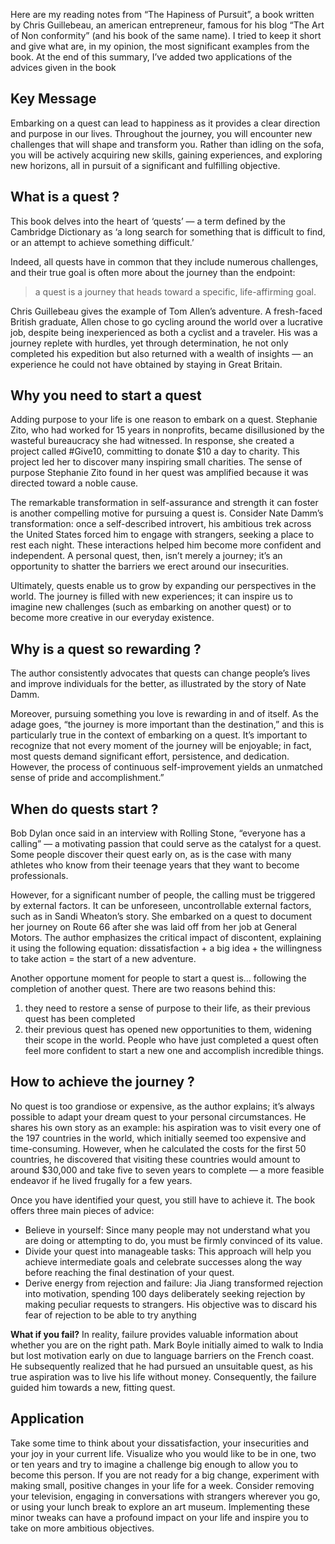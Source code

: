 
Here are my reading notes from “The Hapiness of Pursuit”, a book written by Chris Guillebeau, an american entrepreneur, famous for his blog “The Art of Non conformity” (and his book of the same name). I tried to keep it short and give what are, in my opinion, the most significant examples from the book. At the end of this summary, I’ve added two applications of the advices given in the book


## Key Message

Embarking on a quest can lead to happiness as it provides a clear direction and purpose in our lives. Throughout the journey, you will encounter new challenges that will shape and transform you. Rather than idling on the sofa, you will be actively acquiring new skills, gaining experiences, and exploring new horizons, all in pursuit of a significant and fulfilling objective.


## What is a quest ?

This book delves into the heart of ‘quests’ — a term defined by the Cambridge Dictionary as ‘a long search for something that is difficult to find, or an attempt to achieve something difficult.’

Indeed, all quests have in common that they include numerous challenges, and their true goal is often more about the journey than the endpoint:

> a quest is a journey that heads toward a specific, life-affirming goal.

Chris Guillebeau gives the example of Tom Allen’s adventure. A fresh-faced British graduate, Allen chose to go cycling around the world over a lucrative job, despite being inexperienced as both a cyclist and a traveler. His was a journey replete with hurdles, yet through determination, he not only completed his expedition but also returned with a wealth of insights — an experience he could not have obtained by staying in Great Britain.


## Why you need to start a quest

Adding purpose to your life is one reason to embark on a quest. Stephanie Zito, who had worked for 15 years in nonprofits, became disillusioned by the wasteful bureaucracy she had witnessed. In response, she created a project called #Give10, committing to donate $10 a day to charity. This project led her to discover many inspiring small charities. The sense of purpose Stephanie Zito found in her quest was amplified because it was directed toward a noble cause.

The remarkable transformation in self-assurance and strength it can foster is another compelling motive for pursuing a quest is. Consider Nate Damm’s transformation: once a self-described introvert, his ambitious trek across the United States forced him to engage with strangers, seeking a place to rest each night. These interactions helped him become more confident and independent. A personal quest, then, isn’t merely a journey; it’s an opportunity to shatter the barriers we erect around our insecurities.

Ultimately, quests enable us to grow by expanding our perspectives in the world. The journey is filled with new experiences; it can inspire us to imagine new challenges (such as embarking on another quest) or to become more creative in our everyday existence.


## Why is a quest so rewarding ?

The author consistently advocates that quests can change people’s lives and improve individuals for the better, as illustrated by the story of Nate Damm.

Moreover, pursuing something you love is rewarding in and of itself. As the adage goes, “the journey is more important than the destination,” and this is particularly true in the context of embarking on a quest. It’s important to recognize that not every moment of the journey will be enjoyable; in fact, most quests demand significant effort, persistence, and dedication. However, the process of continuous self-improvement yields an unmatched sense of pride and accomplishment.”


## When do quests start ?

Bob Dylan once said in an interview with Rolling Stone, “everyone has a calling” — a motivating passion that could serve as the catalyst for a quest. Some people discover their quest early on, as is the case with many athletes who know from their teenage years that they want to become professionals.

However, for a significant number of people, the calling must be triggered by external factors. It can be unforeseen, uncontrollable external factors, such as in Sandi Wheaton’s story. She embarked on a quest to document her journey on Route 66 after she was laid off from her job at General Motors. The author emphasizes the critical impact of discontent, explaining it using the following equation: dissatisfaction + a big idea + the willingness to take action = the start of a new adventure.

Another opportune moment for people to start a quest is… following the completion of another quest. There are two reasons behind this:

1. they need to restore a sense of purpose to their life, as their previous quest has been completed
2. their previous quest has opened new opportunities to them, widening their scope in the world. People who have just completed a quest often feel more confident to start a new one and accomplish incredible things.


## How to achieve the journey ?

No quest is too grandiose or expensive, as the author explains; it’s always possible to adapt your dream quest to your personal circumstances. He shares his own story as an example: his aspiration was to visit every one of the 197 countries in the world, which initially seemed too expensive and time-consuming. However, when he calculated the costs for the first 50 countries, he discovered that visiting these countries would amount to around $30,000 and take five to seven years to complete — a more feasible endeavor if he lived frugally for a few years.

Once you have identified your quest, you still have to achieve it. The book offers three main pieces of advice:

- Believe in yourself: Since many people may not understand what you are doing or attempting to do, you must be firmly convinced of its value.
- Divide your quest into manageable tasks: This approach will help you achieve intermediate goals and celebrate successes along the way before reaching the final destination of your quest.
- Derive energy from rejection and failure: Jia Jiang transformed rejection into motivation, spending 100 days deliberately seeking rejection by making peculiar requests to strangers. His objective was to discard his fear of rejection to be able to try anything

**What if you fail?** In reality, failure provides valuable information about whether you are on the right path. Mark Boyle initially aimed to walk to India but lost motivation early on due to language barriers on the French coast. He subsequently realized that he had pursued an unsuitable quest, as his true aspiration was to live his life without money. Consequently, the failure guided him towards a new, fitting quest.


## Application

Take some time to think about your dissatisfaction, your insecurities and your joy in your current life. Visualize who you would like to be in one, two or ten years and try to imagine a challenge big enough to allow you to become this person.
If you are not ready for a big change, experiment with making small, positive changes in your life for a week. Consider removing your television, engaging in conversations with strangers wherever you go, or using your lunch break to explore an art museum. Implementing these minor tweaks can have a profound impact on your life and inspire you to take on more ambitious objectives.